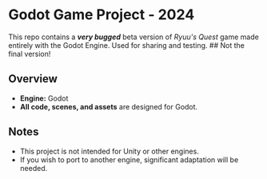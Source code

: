 # Godot Game Project - 2024

This repo contains a ***very bugged*** beta version of *Ryuu's Quest* game made entirely with the Godot Engine.
Used for sharing and testing. ## Not the final version!

## Overview

- **Engine:** Godot
- **All code, scenes, and assets** are designed for Godot.

## Notes

- This project is not intended for Unity or other engines.
- If you wish to port to another engine, significant adaptation will be needed.
